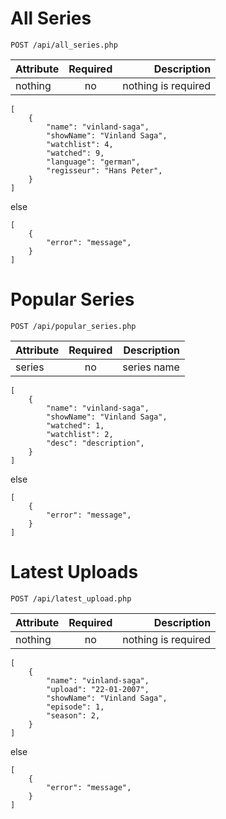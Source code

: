 # All Series

```
POST /api/all_series.php

```

| Attribute | Required |         Description |
|:----------|:--------:|--------------------:|
| nothing   |    no    | nothing is required |

```
[
    {
        "name": "vinland-saga",
        "showName": "Vinland Saga",
        "watchlist": 4,
        "watched": 9,
        "language": "german",
        "regisseur": "Hans Peter",
    }
]

```

else

```
[
    {
        "error": "message",
    }
]
```
# Popular Series

```
POST /api/popular_series.php

```

| Attribute | Required |  Description |
|:----------|:--------:|-------------:|
| series    |    no    |  series name |

```
[
    {
        "name": "vinland-saga",
        "showName": "Vinland Saga",
        "watched": 1,
        "watchlist": 2,
        "desc": "description",
    }
]

```

else

```
[
    {
        "error": "message",
    }
]
```

# Latest Uploads

```
POST /api/latest_upload.php

```

| Attribute | Required |         Description |
|:----------|:--------:|--------------------:|
| nothing   |    no    | nothing is required |

```
[
    {
        "name": "vinland-saga",
        "upload": "22-01-2007",
        "showName": "Vinland Saga",
        "episode": 1,
        "season": 2,
    }
]

```

else

```
[
    {
        "error": "message",
    }
]
```